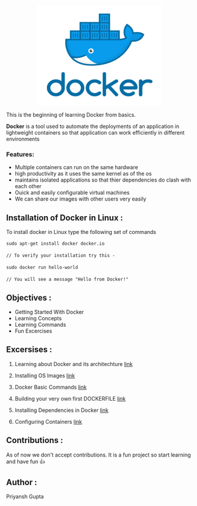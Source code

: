 <p align="center">
 <img width="336" height="270" src="Images/geektechstuff_docker.png">
</p>

This is the beginning of learning Docker from basics. 

**Docker** is a tool used to automate the deployments of an application in lightweight containers so that application can work efficiently in different environments 

### Features:

 - Multiple containers can run on the same hardware
 - high productivity as it uses the same kernel as of the os 
 - maintains isolated applications so that thier dependencies do clash with each other
 - Ouick and easily configurable virtual machines
 - We can share our images with other users very easily 

## Installation of Docker in Linux :

To install docker in Linux type the following set of commands

```shell 
sudo apt-get install docker docker.io

// To verify your installation try this -

sudo docker run hello-world

// You will see a message "Hello from Docker!"
```

## Objectives :

- Getting Started With Docker
- Learning Concepts 
- Learning Commands
- Fun Excercises

## Excersises :

1. Learning about Docker and its architechture [link]()

2. Installing OS Images [link]()

3. Docker Basic Commands [link]()

4. Building your very own first DOCKERFILE [link]()

5. Installing Dependencies in Docker [link]()

6. Configuring Containers [link]()

## Contributions :

As of now we don't accept contributions. It is a fun project so start learning and have fun :+1:

## Author :

Priyansh Gupta
